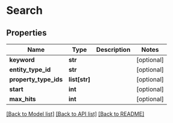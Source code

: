 # Search

## Properties
Name | Type | Description | Notes
------------ | ------------- | ------------- | -------------
**keyword** | **str** |  | [optional] 
**entity_type_id** | **str** |  | [optional] 
**property_type_ids** | **list[str]** |  | [optional] 
**start** | **int** |  | [optional] 
**max_hits** | **int** |  | [optional] 

[[Back to Model list]](../README.md#documentation-for-models) [[Back to API list]](../README.md#documentation-for-api-endpoints) [[Back to README]](../README.md)


